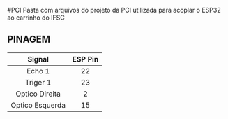 #PCI
Pasta com arquivos do projeto da PCI utilizada para acoplar o ESP32 ao carrinho do IFSC

## PINAGEM
|Signal|ESP Pin|
|:-:|:-:|
|Echo 1|22|
|Triger 1|23|
|Optico Direita|2|
|Optico Esquerda|15|
